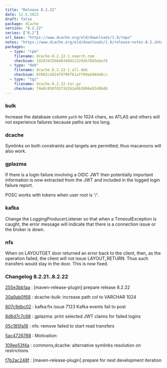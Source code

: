 ```yaml
---
title: "Release 8.2.22"
date: 12.5.2023
draft: false
package: dCache
version: "8.2.22"
series: ["8.2"]
url_base: "https://www.dcache.org/old/downloads/1.9/repo"
notes: "https://www.dcache.org/old/downloads/1.9/release-notes-8.2.shtml"
packages:
  - type: "rpm"
    filename: dcache-8.2.22-1.noarch.rpm
    checksum: 192034356640348d1c5293b7665ebaf8
  - type: "deb"
    filename: dcache_8.2.22-1_all.deb
    checksum: 6f682cdd24f9796f61aff99ab98d46cc
  - type: "tgz"
    filename: dcache-8.2.22.tar.gz
    checksum: 74e0c850f83f2d261e9b3096e8349bd8
---
```


### bulk

Increase the database column `path` to 1024 chars, so ATLAS and others will
not experience failures because paths are too long.

### dcache

Symlinks on both constraints and targets are permitted; thus macaroons
will also work.

### gplazma

If there is a login failure involving a OIDC JWT then potentially
important information is now extracted from the JWT and included
in the logged login failure report.

POSC works with tokens when user root is '/'.

### kafka

Change the LoggingProducerListener so that when a TimeoutException is
caught, the error message will indicate that there is a connection
issue or the broker is down.

### nfs

When on LAYOUTGET door returned an error back to the client, then,
as the operation failed, the client will not issue LAYOUT_RETURN.
Thus such transfers would stay in the door. This is now fixed.


### Changelog 8.2.21..8.2.22

<!-- git log 8.2.21..8.2.22 -no-merges -format='[%h](https://github.com/dcache/dcache/commit/%H)%n:   %s%n' -->

[255e3bb1aa](https://github.com/dcache/dcache/commit/255e3bb1aacfb1aa61d9bb91ca5b72c180d0e587)
:   [maven-release-plugin] prepare release 8.2.22

[30a9ab0f68](https://github.com/dcache/dcache/commit/30a9ab0f68d6ea107b52d6906db4cd230f0562a9)
:   dcache-bulk:  increase path col to VARCHAR 1024

[807c9dbc02](https://github.com/dcache/dcache/commit/807c9dbc02081138547692dd43a590c1add6aabc)
:   kafka:fix issue 7123  Kafka events fail to post

[8d6d7c7c68](https://github.com/dcache/dcache/commit/8d6d7c7c68b4798be51307db543af814a936fcd3)
:   gplazma: print selected JWT claims for failed logins

[05c185fa18](https://github.com/dcache/dcache/commit/05c185fa1873001a9d39dba10831cea94569191d)
:   nfs: remove failed to start read transfers

[5ac4726788](https://github.com/dcache/dcache/commit/5ac4726788ef765d31e0459bdbdcb15258d8ca94)
:   Motivation:

[109ee53f4a](https://github.com/dcache/dcache/commit/109ee53f4a9528a88388d037dd7f2925a5d3c7e7)
:   commons,dcache:  alternative symlinks resolution on restrictions

[f7b2ac248f](https://github.com/dcache/dcache/commit/f7b2ac248f59b521ada3c7cddd57921ddcb12c02)
:   [maven-release-plugin] prepare for next development iteration

